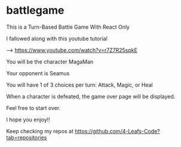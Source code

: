 # battlegame

This is a Turn-Based Battle Game With React Only

I fallowed along with this youtube tutorial

--> https://www.youtube.com/watch?v=r7Z7R25spkE

You will be the character MagaMan 

Your opponent is Seamus

You will have 1 of 3 choices per turn: Attack, Magic, or Heal

When a character is defeated, the game over page will be displayed. 

Feel free to start over.

I hope you enjoy!!

Keep checking my repos at https://github.com/4-Leafs-Code?tab=repositories  
